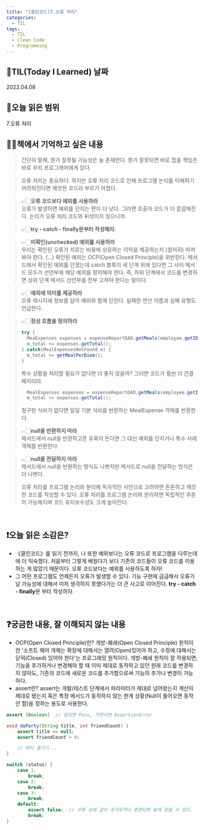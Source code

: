 ```yaml
---
title: "[클린코드]7.오류 처리"
categories:
  - TIL
tags:
  - TIL
  - Clean Code
  - Programming
---
```


## 📆TIL(Today I Learned) 날짜

2022.04.08

## 📑오늘 읽은 범위

7.오류 처리

## ✍🏻책에서 기억하고 싶은 내용

> 간단히 말해, 뭔가 잘못될 가능성은 늘 존재한다. 뭔가 잘못되면 바로 잡을 책임은 바로 우리 프로그래머에게 있다.

> 오류 처리는 중요하다. 하지만 오류 처리 코드로 인해 프로그램 논리를 이해하기 어려워진다면 깨끗한 코드라 부르기 어렵다.

> 👉🏻**오류 코드보다 예외를 사용하라**  
> 오류가 발생하면 예외를 던지는 편이 더 낫다. 그러면 호출자 코드가 더 깔끔해진다. 논리가 오류 처리 코드와 뒤섞이지 않으니까.

> 👉🏻**try - catch - finally문부터 작성해라.**

> 👉🏻**미확인(unchecked) 예외를 사용하라**  
> 우리는 확인된 오류가 치르는 비용에 상응하는 이익을 제공하는지 (철저히) 따져봐야 한다. (...) 확인된 예외는 OCP(Open Closed Principle)을 위반한다. 메서드에서 확인된 예외를 던졌는데 catch 블록이 세 단계 위에 있다면 그 사이 메서드 모두가 선언부에 해당 예외를 정의해야 한다. 즉, 하위 단계에서 코드를 변경하면 상위 단계 메서드 선언부를 전부 고쳐야 한다는 말이다.

> 👉🏻**예외에 의미를 제공하라**  
> 오류 메시지에 정보를 담아 예외와 함께 던진다. 실패한 연산 이름과 실패 유형도 언급한다.

> 👉🏻**정상 흐름을 정의하라**
>
> ```java
> try {
>   MeaExpenses expenses = expenseReportDAO.getMeals(employee.getID());
>   m_total += expenses.getTotal();
> } catch(MealExpensesNotFound e) {
>   m_total += getMealPerDiem();
> }
> ```
>
> 특수 상황을 처리할 필요가 없다면 더 좋지 않을까? 그러면 코드가 훨씬 더 간결해지리라.
>
> ```java
>   MealExpenses expenses = expenseReportDAO.getMeals(employee.getID());
>   m_total += expenses.getTotal();
> ```
>
> 청구한 식비가 없다면 일일 기본 식비를 반환하는 MealExpense 객체를 반환한다.

> 👉🏻**null을 반환하지 마라**  
> 메서드에서 null을 반환하고픈 유혹이 든다면 그 대신 예외를 던지거나 특수 사례 객체를 반환한다.

> 👉🏻**null을 전달하지 마라**  
> 메서드에서 null을 반환하는 방식도 나쁘지만 메서드로 null을 전달하는 방식은 더 나쁘다.

> 오류 처리를 프로그램 논리와 분리해 독자적인 사안으로 고려하면 튼튼하고 깨끗한 코드를 작성할 수 있다. 오류 처리를 프로그램 논리와 분리하면 독립적인 추론이 가능해지며 코드 유지보수성도 크게 높아진다.

<br />

## ❗오늘 읽은 소감은?

- 《클린코드》를 읽기 전까지, 나 또한 예외보다는 오류 코드로 프로그램을 다루는데에 더 익숙했다. 처음부터 그렇게 배웠다기 보다 기존의 코드들이 오류 코드를 이용하는 게 많았기 때문이다. 오류 코드보다는 예외를 사용하도록 하자!
- 그 어떤 프로그램도 언제든지 오류가 발생할 수 있다. 기능 구현에 급급해서 오류가 날 가능성에 대해서 미처 생각하지 못했다가는 더 큰 사고로 이어진다. **try - catch - finally**문 부터 작성하자.

<br />

## ❓궁금한 내용, 잘 이해되지 않는 내용

- OCP(Open Closed Principle)란? 개방-폐쇄(Open Closed Principle) 원칙이란 '소프트 웨어 개체는 확장에 대해서는 열려(Open)있어야 하고, 수정에 대해서는 닫혀(Closed) 있어야 한다'는 프로그래밍 원칙이다. 개방-폐쇄 원칙이 잘 적용되면, 기능을 추가하거나 변경해야 할 때 이미 제대로 동작하고 있던 원래 코드를 변경하지 않아도, 기존의 코드에 새로운 코드를 추가함으로써 기능의 추가나 변경이 가능하다.
- assert란? assert는 개발/테스트 단계에서 파라미터가 제대로 넘어왔는지 계산이 제대로 됐는지 혹은 특정 메서드가 동작하지 않는 한계 상황(Null이 들어오면 동작 안 함)을 정하는 용도로 사용한다.

```java
assert [Boolean]  // 참이면 Pass, 거짓이면 AssertionError
```

```java
void doParty(String title, int friendCount) {
    assert title == null;
    assert friendCount > 0;

    // 파티 즐기기...
}
```

```java
switch (status) {
    case 1:
        break;
    case 2:
        break;
    case 3:
        break;
    default:
        assert false;  // 추후 상태 값이 추가되거나 변경되면 쉽게 찾을 수 있다.
        break;
}
```
